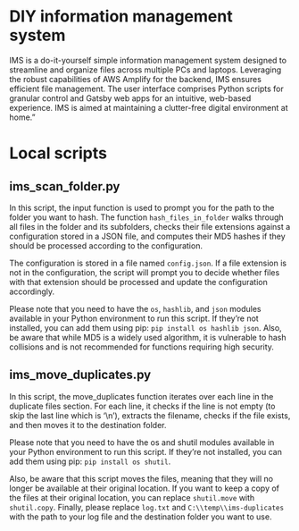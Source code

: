# DIY information management system
IMS is a do-it-yourself simple information management system designed to streamline and organize files across multiple PCs and 
laptops. Leveraging the robust capabilities of AWS Amplify for the backend, IMS ensures efficient file management. 
The user interface comprises Python scripts for granular control and Gatsby web apps for an intuitive, web-based experience. 
IMS is aimed at maintaining a clutter-free digital environment at home.”

# Local scripts
## ims_scan_folder.py
In this script, the input function is used to prompt you for the path to the folder you want to hash. 
The function `hash_files_in_folder` walks through all files in the folder and its subfolders, checks their file extensions 
against a configuration stored in a JSON file, and computes their MD5 hashes if they should be processed according to the 
configuration.

The configuration is stored in a file named `config.json`. 
If a file extension is not in the configuration, the script will prompt you to decide whether files with that extension 
should be processed and update the configuration accordingly.

Please note that you need to have the `os`, `hashlib`, and `json` modules available in your Python environment to run this script.
If they’re not installed, you can add them using pip: `pip install os hashlib json`. 
Also, be aware that while MD5 is a widely used algorithm, it is vulnerable to hash collisions and is not recommended 
for functions requiring high security.

## ims_move_duplicates.py
In this script, the move_duplicates function iterates over each line in the duplicate files section. 
For each line, it checks if the line is not empty (to skip the last line which is ‘\n’), extracts the filename, 
checks if the file exists, and then moves it to the destination folder.

Please note that you need to have the os and shutil modules available in your Python environment to run this script. 
If they’re not installed, you can add them using pip: `pip install os shutil`.

Also, be aware that this script moves the files, meaning that they will no longer be available at their original location. 
If you want to keep a copy of the files at their original location, you can replace `shutil.move` with `shutil.copy`. 
Finally, please replace `log.txt` and `C:\\temp\\ims-duplicates` with the path to your log file and the destination folder 
you want to use.